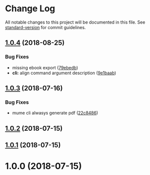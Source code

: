 # Change Log

All notable changes to this project will be documented in this file. See [standard-version](https://github.com/conventional-changelog/standard-version) for commit guidelines.

<a name="1.0.4"></a>
## [1.0.4](https://github.com/stasson/mume-cli/compare/v1.0.3...v1.0.4) (2018-08-25)


### Bug Fixes

* missing ebook export ([79ebedb](https://github.com/stasson/mume-cli/commit/79ebedb))
* **cli:** align command argument description ([9e1baab](https://github.com/stasson/mume-cli/commit/9e1baab))



<a name="1.0.3"></a>
## [1.0.3](https://github.com/stasson/mume-cli/compare/v1.0.2...v1.0.3) (2018-07-16)


### Bug Fixes

* mume cli alwasys generate pdf ([22c8486](https://github.com/stasson/mume-cli/commit/22c8486))



<a name="1.0.2"></a>
## [1.0.2](https://github.com/stasson/mume-cli/compare/v1.0.1...v1.0.2) (2018-07-15)



<a name="1.0.1"></a>
## [1.0.1](https://github.com/stasson/mume-cli/compare/v1.0.0...v1.0.1) (2018-07-15)



<a name="1.0.0"></a>
# 1.0.0 (2018-07-15)
